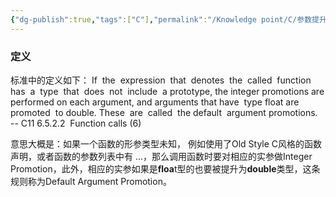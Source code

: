 ```yaml
---
{"dg-publish":true,"tags":["C"],"permalink":"/Knowledge point/C/参数提升/","dgPassFrontmatter":true}
---
```


### 定义
标准中的定义如下：
	If  the  expression  that  denotes  the  called  function  has  a  type  that  does  not  include  a prototype, the integer promotions are performed on each argument, and arguments that have  type float are  promoted  to double. These  are  called  the default  argument promotions.  -- C11 6.5.2.2  Function calls (6)
	
意思大概是：如果一个函数的形参类型未知， 例如使用了Old Style C风格的函数声明，或者函数的参数列表中有 ...，那么调用函数时要对相应的实参做Integer Promotion，此外，相应的实参如果是**floa**t型的也要被提升为**double**类型，这条规则称为Default Argument Promotion。

